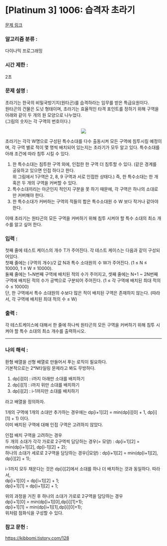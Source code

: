 [Platinum 3] 1006: 습격자 초라기
====================================  
[문제 링크](https://www.acmicpc.net/problem/1006)  

### 알고리즘 분류 :  
다이나믹 프로그래밍  

### 시간 제한 :  
2초   

### 문제 설명 :  
초라기는 한국의 비밀국방기지(원타곤)를 습격하라는 임무를 받은 특급요원이다.  
원타곤의 건물은 도넛 형태이며, 초라기는 효율적인 타격 포인트를 정하기 위해 구역을 아래와 같이 두 개의 원 모양으로 나누었다.  
(그림의 숫자는 각 구역의 번호이다.)  

<p align="center">
<img src="https://onlinejudgeimages.s3-ap-northeast-1.amazonaws.com/upload/201003/dfck3232_34g7t9f4gp_b.jpg"> 
</p>   

초라기는 각각 W명으로 구성된 특수소대를 다수 출동시켜 모든 구역에 침투시킬 예정이며, 각 구역 별로 적이 몇 명씩 배치되어 있는지는 초라기가 모두 알고 있다. 특수소대를 아래 조건에 따라 침투 시킬 수 있다.

1. 한 특수소대는 침투한 구역 외에, 인접한 한 구역 더 침투할 수 있다. (같은 경계를 공유하고 있으면 인접 하다고 한다.  
   위 그림에서 1구역은 2, 8, 9 구역과 서로 인접한 상태다.) 즉, 한 특수소대는 한 개 혹은 두 개의 구역을 커버할 수 있다.
3. 특수소대끼리는 아군인지 적인지 구분을 못 하기 때문에, 각 구역은 하나의 소대로만 커버해야 한다.
4. 한 특수소대가 커버하는 구역의 적들의 합은 특수소대원 수 W 보다 작거나 같아야 한다.
  
이때 초라기는 원타곤의 모든 구역을 커버하기 위해 침투 시켜야 할 특수 소대의 최소 개수를 알고 싶어 한다.  

### 입력 :   
첫째 줄에 테스트 케이스의 개수 T가 주어진다. 각 테스트 케이스는 다음과 같이 구성되어있다.  
첫째 줄에는 (구역의 개수)/2 값 N과 특수 소대원의 수 W가 주어진다. (1 ≤ N ≤ 10000, 1 ≤ W ≤ 10000).  
둘째 줄에는 1~N번째 구역에 배치된 적의 수가 주어지고, 셋째 줄에는 N+1 ~ 2N번째 구역에 배치된 적의 수가 공백으로 구분되어 주어진다. (1 ≤ 각 구역에 배치된 최대 적의 수 ≤ 10000)  
단, 한 구역에서 특수 소대원의 수보다 많은 적이 배치된 구역은 존재하지 않는다. (따라서, 각 구역에 배치된 최대 적의 수 ≤ W)  

### 출력 :   
각 테스트케이스에 대해서 한 줄에 하나씩 원타곤의 모든 구역을 커버하기 위해 침투 시켜야 할 특수 소대의 최소 개수를 출력하시오.  

-----------------------------------------------------------  
### 나의 해석 :  
환형 배열을 선형 배열로 만들어서 푸는 로직이 필요하다.  
기본적으로는 2*N타일링 문제라고 봐도 무방하다.  
1. dp[i][0] : i까지 아래만 소대를 배치하기  
2. dp[i][1] : i까지 위만 소대를 배치하기 
3. dp[i][2] : i-1까지만 소대를 배치하기
  
라고 배열을 정의하자. 

1개의 구역에 1개의 소대만 추가하는 경우에는 dp[i+1][2] = min(dp[i][0] + 1, dp[i][1] + 1) 이다.   
이미 배치된 구역에 대해 인접 구역은 고려하지 않았다.    

인접 배치 구역을 고려하는 경우  
두 개의 소대가 각각 가로로 2구역씩 담당하는 경우(= 모양) : dp[i+1][2] = min(dp[i+1][2], dp[i-1][2] + 2);   
하나의 소대가 세로로 2구역을 담당하는 경우(|모양) :  dp[i+1][2] = min(dp[i+1][2], dp[i][2] + 1);   

i-1까지 모두 채운다는 것은 dp[i][2]에서 소대를 하나 더 배치하는 것과 동일하다. 따라서,  
dp[i+1][0] = dp[i+1][2] + 1;  
dp[i+1][1] = dp[i+1][2] + 1;  

위의 과정을 거친 후 하나의 소대가 가로로 2구역을 담당하는 경우  
dp[i+1][0] = min(dp[i+1][0],dp[i][1]+1);   
dp[i+1][1] = min(dp[i+1][1],dp[i][0]+1);   
위처럼 점화식을 구성할 수 있다.  

### 참고 문헌 :  
https://kibbomi.tistory.com/128  
